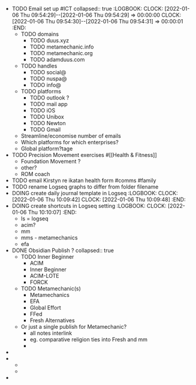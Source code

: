 - TODO Email set up #ICT
  collapsed:: true
  :LOGBOOK:
  CLOCK: [2022-01-06 Thu 09:54:29]--[2022-01-06 Thu 09:54:29] =>  00:00:00
  CLOCK: [2022-01-06 Thu 09:54:30]--[2022-01-06 Thu 09:54:31] =>  00:00:01
  :END:
	- TODO domains
		- TODO duus.xyz
		- TODO metamechanic.info
		- TODO metamechanic.org
		- TODO adamduus.com
	- TODO handles
		- TODO social@
		- TODO nuspa@
		- TODO info@
	- TODO platforms
		- TODO outlook ?
		- TODO mail app
		- TODO iOS
		- TODO Unibox
		- TODO Newton
		- TODO Gmail
	- Streamline/economise number of emails
	- Which platforms for which enterprises?
	- Global platform?tage
- TODO Precision Movement exercises #[[Health & Fitness]]
	- Foundation Movement ?
	- other?
	- ROM coach
- TODO email Kirstyn re ikatan health form #comms #family
- TODO rename Logseq graphs to differ from folder filename
- DOING create daily journal template in Logseq
  :LOGBOOK:
  CLOCK: [2022-01-06 Thu 10:09:42]
  CLOCK: [2022-01-06 Thu 10:09:48]
  :END:
- DOING create shortcuts in Logseq setting
  :LOGBOOK:
  CLOCK: [2022-01-06 Thu 10:10:07]
  :END:
	- ls = logseq
	- acim?
	- mm
	- mms - metamechanics
	- efa
- DONE Obsidian Publish ?
  collapsed:: true
	- TODO Inner Beginner
		- ACIM
		- Inner Beginner
		- ACIM-LOTE
		- FORCK
	- TODO Metamechanic(s)
		- Metamechanics
		- EFA
		- Global Effort
		- FFed
		- Fresh Alternatives
	- Or just a single publish for Metamechanic?
		- all notes interlink
		- eg. comparative religion ties into Fresh and mm
		-
-
-
	-
	-
-